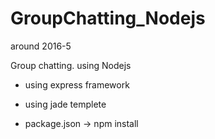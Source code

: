 # GroupChatting_Nodejs

around 2016-5

Group chatting. using Nodejs

- using express framework
- using jade templete

- package.json -> npm install
